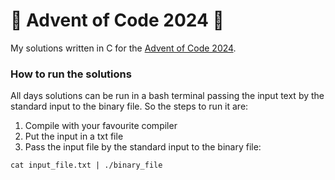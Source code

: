# :christmas_tree: Advent of Code 2024 :christmas_tree:

My solutions written in C for the [Advent of Code 2024](https://adventofcode.com/2024).

### How to run the solutions

All days solutions can be run in a bash terminal passing the input text by the standard input to the binary file. So the steps to run it are:

1. Compile with your favourite compiler
2. Put the input in a txt file
3. Pass the input file by the standard input to the binary file:

```
cat input_file.txt | ./binary_file
```
